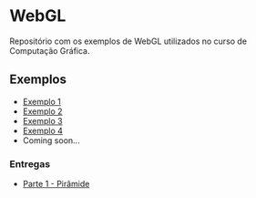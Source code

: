 # WebGL

Repositório com os exemplos de WebGL utilizados no curso de Computação Gráfica.

## Exemplos

- [Exemplo 1](Parte1.html)
- [Exemplo 2](Parte2.html)
- [Exemplo 3](Parte3.html)
- [Exemplo 4](Parte4.html)
- Coming soon...

### Entregas

- [Parte 1 - Pirâmide](proj2_part1.html)
